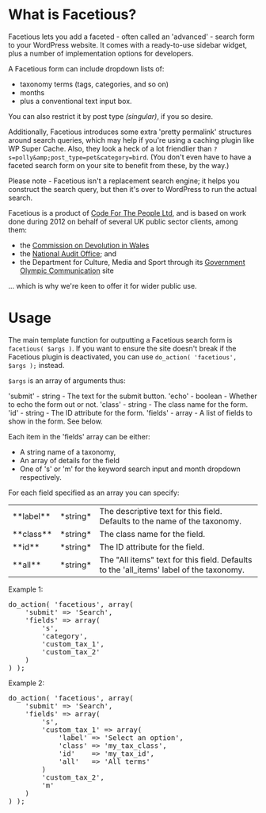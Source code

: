 # What is Facetious?

Facetious lets you add a faceted - often called an 'advanced' - search form to your WordPress website. It comes with a ready-to-use sidebar widget, plus a number of implementation options for developers.

A Facetious form can include dropdown lists of:

- taxonomy terms (tags, categories, and so on)
- months
- plus a conventional text input box.

You can also restrict it by post type _(singular)_, if you so desire.

Additionally, Facetious introduces some extra 'pretty permalink' structures around search queries, which may help if you're using a caching plugin like WP Super Cache. Also, they look a heck of a lot friendlier than `?s=polly&amp;post_type=pet&category=bird`. (You don't even have to have a faceted search form on your site to benefit from these, by the way.)

Please note - Facetious isn't a replacement search engine; it helps you construct the search query, but then it's over to WordPress to run the actual search.

Facetious is a product of [Code For The People Ltd](http://codeforthepeople.com), and is based on work done during 2012 on behalf of several UK public sector clients, among them:

* the [Commission on Devolution in Wales](http://commissionondevolutioninwales.independent.gov.uk)
* the [National Audit Office](http://www.nao.org.uk); and
* the Department for Culture, Media and Sport through its [Government Olympic Communication](http://goc2012.culture.gov.uk) site

... which is why we're keen to offer it for wider public use.

# Usage

The main template function for outputting a Facetious search form is `facetious( $args )`. If you want to ensure the site doesn't break if the Facetious plugin is deactivated, you can use `do_action( 'facetious', $args );` instead.

`$args` is an array of arguments thus:

'submit' - string  - The text for the submit button.
'echo'   - boolean - Whether to echo the form out or not.
'class'  - string  - The class name for the form.
'id'     - string  - The ID attribute for the form.
'fields' - array   - A list of fields to show in the form. See below.

Each item in the 'fields' array can be either:
* A string name of a taxonomy,
* An array of details for the field
* One of 's' or 'm' for the keyword search input and month dropdown respectively.

For each field specified as an array you can specify:

<table>
	<tr>
		<td> **label** </td>
		<td> *string* </td>
		<td>The descriptive text for this field. Defaults to the name of the taxonomy.</td>
	</tr>
	<tr>
		<td> **class** </td>
		<td> *string* </td>
		<td>The class name for the field.</td>
	</tr>
	<tr>
		<td> **id** </td>
		<td> *string* </td>
		<td>The ID attribute for the field.</td>
	</tr>
	<tr>
		<td> **all** </td>
		<td> *string* </td>
		<td>The "All items" text for this field. Defaults to the 'all_items' label of the taxonomy.</td>
	</tr>
</table>

Example 1:

<pre>
do_action( 'facetious', array(
	'submit' => 'Search',
	'fields' => array(
		's',
		'category',
		'custom_tax_1',
		'custom_tax_2'
	)
) );
</pre>

Example 2:

<pre>
do_action( 'facetious', array(
	'submit' => 'Search',
	'fields' => array(
		's',
		'custom_tax_1' => array(
			'label' => 'Select an option',
			'class' => 'my_tax_class',
			'id'    => 'my_tax_id',
			'all'   => 'All terms'
		)
		'custom_tax_2',
		'm'
	)
) );
</pre>
